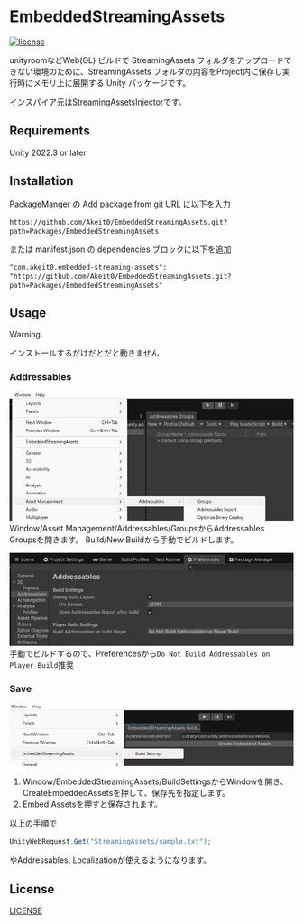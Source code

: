 ﻿
# EmbeddedStreamingAssets

[![license](https://img.shields.io/badge/LICENSE-MIT-green.svg)](LICENSE)

unityroomなどWeb(GL) ビルドで StreamingAssets フォルダをアップロードできない環境のために、StreamingAssets フォルダの内容をProject内に保存し実行時にメモリ上に展開する Unity パッケージです。

インスパイア元は[StreamingAssetsInjector](https://github.com/KurisuJuha/StreamingAssetsInjector)です。

## Requirements
Unity 2022.3 or later

## Installation

PackageManger の Add package from git URL に以下を入力

```
https://github.com/Akeit0/EmbeddedStreamingAssets.git?path=Packages/EmbeddedStreamingAssets
```

または manifest.json の dependencies ブロックに以下を追加

```
"com.akeit0.embedded-streaming-assets": "https://github.com/Akeit0/EmbeddedStreamingAssets.git?path=Packages/EmbeddedStreamingAssets"
```
## Usage
> [!WARNING]
> インストールするだけだとだと動きません

### Addressables
![image](Images\AddressableGroup.png)
Window/Asset Management/Addressables/GroupsからAddressables Groupsを開きます。
Build/New Buildから手動でビルドします。


![image](Images\PreferencesAddressable.png)
手動でビルドするので、Preferencesから`Do Not Build Addressables on Player Build`推奨

### Save
![image](Images\ESAWindow.png)
1. Window/EmbeddedStreamingAssets/BuildSettingsからWindowを開き、CreateEmbeddedAssetsを押して、保存先を指定します。
2. Embed Assetsを押すと保存されます。

以上の手順で
```csharp
UnityWebRequest.Get("StreamingAssets/sample.txt");
```

やAddressables, Localizationが使えるようになります。
## License

[LICENSE](https://github.com/Akeit0/EmbeddedStreamingAssets/blob/main/LICENSE)
